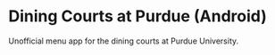 # Dining Courts at Purdue (Android)
Unofficial menu app for the dining courts at Purdue University.
